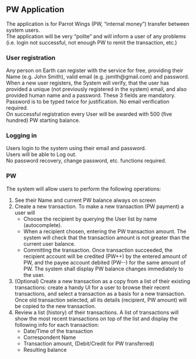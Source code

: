 <h2>PW Application</h2>
The application is for Parrot Wings (PW, “internal money”) transfer between system users.
<br/>
The application will be very “polite” and will inform a user of any problems (i.e. login not successful, not enough PW to remit the transaction, etc.)
<h3>User registration</h3>
Any person on Earth can register with the service for free, providing their Name (e.g. John Smith), valid email (e.g. jsmith@gmail.com) and password. 
<br/>
When a new user registers, the System will verify, that the user has provided a unique (not previously registered in the system) email, and also provided human name and a password. These 3 fields are mandatory. Password is to be typed twice for justification. No email verification required.
<br/>
On successful registration every User will be awarded with 500 (five hundred) PW starting balance.
<h3>Logging in</h3>
Users login to the system using their email and password.
<br/>
Users will be able to Log out.
<br/>
No password recovery, change password, etc. functions required.
<h3>PW</h3>
The system will allow users to perform the following operations:
<ol>
<li>See their Name and current PW balance always on screen</li>
<li>
Create a new transaction. To make a new transaction (PW payment) a user will
<ul>
<li>Choose the recipient by querying the  User list by name (autocomplete).</li>
<li>When a recipient chosen, entering the PW transaction amount. The system will check that the transaction amount is not greater than the current user balance.</li>
<li>Committing the transaction. Once transaction succeeded, the recipient account will be credited (PW++) by the entered amount of PW, and the payee account debited (PW--) for the same amount of PW. The system shall display PW balance changes immediately to the user.</li>
</ul>
</li>
<li>(Optional) Create a new transaction as a copy from a list of their existing transactions: create a handy UI for a user to browse their recent transactions, and select a transaction as a basis for a new transaction. Once old transaction selected, all its details (recipient, PW amount) will be copied to the new transaction.</li>
<li>
Review a list (history) of their transactions. A list of transactions will show the most recent transactions on top of the list and display the following info for each transaction:
<ul>
<li>Date/Time of the transaction</li>
<li>Correspondent Name</li>
<li>Transaction amount, (Debit/Credit  for PW transferred)</li>
<li>Resulting balance</li>
</ul>
</li>
</ol>
